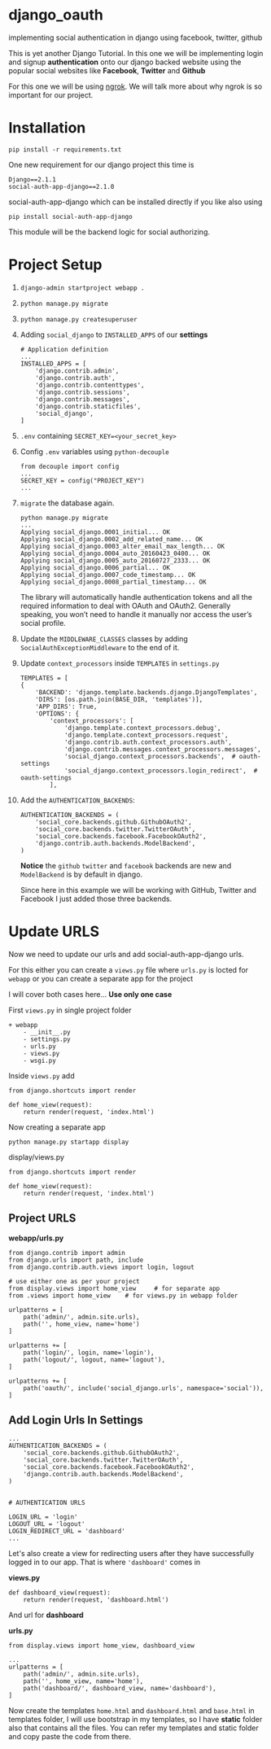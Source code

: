# django_oauth
implementing social authentication in django using facebook, twitter, github

This is yet another Django Tutorial. In this one we will be implementing login and
signup **authentication** onto our django backed website using the popular social 
websites like **Facebook**, **Twitter** and **Github**

For this one we will be using [ngrok](https://ngrok.com/download). We will talk more about why ngrok is so important for our project.

# Installation
```
pip install -r requirements.txt
```

One new requirement for our django project this time is 

```
Django==2.1.1
social-auth-app-django==2.1.0
```

social-auth-app-django which can be installed directly if you like also using 

```
pip install social-auth-app-django
```

This module will be the backend logic for social authorizing.

# Project Setup
1. ```django-admin startproject webapp .     ```

2. ```python manage.py migrate```

3. ```python manage.py createsuperuser```

4. Adding ```social_django``` to ```INSTALLED_APPS``` of our **settings**

	```
	# Application definition
	...
	INSTALLED_APPS = [
	    'django.contrib.admin',
	    'django.contrib.auth',
	    'django.contrib.contenttypes',
	    'django.contrib.sessions',
	    'django.contrib.messages',
	    'django.contrib.staticfiles',
	    'social_django',
	]
	```

5. ```.env``` containing ```SECRET_KEY=<your_secret_key>```

6. Config ```.env``` variables using ```python-decouple```

	```
	from decouple import config
	...
	SECRET_KEY = config("PROJECT_KEY")
	...
	```

7. ```migrate``` the database again.

	```
	python manage.py migrate
	...
	Applying social_django.0001_initial... OK
	Applying social_django.0002_add_related_name... OK
	Applying social_django.0003_alter_email_max_length... OK
	Applying social_django.0004_auto_20160423_0400... OK
	Applying social_django.0005_auto_20160727_2333... OK
	Applying social_django.0006_partial... OK
	Applying social_django.0007_code_timestamp... OK
	Applying social_django.0008_partial_timestamp... OK
	```

	The library will automatically handle authentication tokens and all the 
	required information to deal with OAuth and OAuth2. Generally speaking, you 
	won’t need to handle it manually nor access the user’s social profile.

8. Update the ```MIDDLEWARE_CLASSES``` classes by adding 
	```SocialAuthExceptionMiddleware``` to the end of it.

9. Update ```context_processors``` inside ```TEMPLATES``` in ```settings.py```

	```
	TEMPLATES = [
    {
        'BACKEND': 'django.template.backends.django.DjangoTemplates',
        'DIRS': [os.path.join(BASE_DIR, 'templates')],
        'APP_DIRS': True,
        'OPTIONS': {
            'context_processors': [
                'django.template.context_processors.debug',
                'django.template.context_processors.request',
                'django.contrib.auth.context_processors.auth',
                'django.contrib.messages.context_processors.messages',
                'social_django.context_processors.backends',  # oauth-settings
                'social_django.context_processors.login_redirect',  # oauth-settings
            ],
	```

10. Add the ```AUTHENTICATION_BACKENDS```: 

	```
	AUTHENTICATION_BACKENDS = (
	    'social_core.backends.github.GithubOAuth2',
	    'social_core.backends.twitter.TwitterOAuth',
	    'social_core.backends.facebook.FacebookOAuth2',
	    'django.contrib.auth.backends.ModelBackend',
	)
	```

	**Notice** the ```github``` ```twitter``` and ```facebook``` backends are new
	and ```ModelBackend``` is by default in django.

	Since here in this example we will be working with GitHub, Twitter and 
	Facebook I just added those three backends.

# Update URLS
Now we need to update our urls and add social-auth-app-django urls.

For this either you can create a ```views.py``` file where ```urls.py``` is 
locted for ```webapp``` or you can create a separate app for the project

I will cover both cases here... **Use only one case**

First ```views.py``` in single project folder

```
+ webapp
	- __init__.py
	- settings.py
	- urls.py
	- views.py
	- wsgi.py
```

Inside ```views.py``` add

```
from django.shortcuts import render

def home_view(request):
	return render(request, 'index.html')
```

Now creating a separate app

```
python manage.py startapp display
```

display/views.py
```
from django.shortcuts import render

def home_view(request):
	return render(request, 'index.html')
```

## Project URLS

**webapp/urls.py**
```
from django.contrib import admin
from django.urls import path, include
from django.contrib.auth.views import login, logout

# use either one as per your project
from display.views import home_view 	# for separate app
from .views import home_view 	# for views.py in webapp folder

urlpatterns = [
    path('admin/', admin.site.urls),
    path('', home_view, name='home')
]

urlpatterns += [
    path('login/', login, name='login'),
    path('logout/', logout, name='logout'),
]

urlpatterns += [
    path('oauth/', include('social_django.urls', namespace='social')),
]
```

## Add Login Urls In Settings
```
...
AUTHENTICATION_BACKENDS = (
    'social_core.backends.github.GithubOAuth2',
    'social_core.backends.twitter.TwitterOAuth',
    'social_core.backends.facebook.FacebookOAuth2',
    'django.contrib.auth.backends.ModelBackend',
)


# AUTHENTICATION URLS

LOGIN_URL = 'login'
LOGOUT_URL = 'logout'
LOGIN_REDIRECT_URL = 'dashboard'
...
```

Let's also create a view for redirecting users after they have successfully 
logged in to our app. That is where ```'dashboard'``` comes in

**views.py**
```
def dashboard_view(request):
	return render(request, 'dashboard.html')
```

And url for **dashboard**

**urls.py**
```
from display.views import home_view, dashboard_view

...
urlpatterns = [
    path('admin/', admin.site.urls),
    path('', home_view, name='home'),
    path('dashboard/', dashboard_view, name='dashboard'),
]
```

Now create the templates ```home.html``` and ```dashboard.html``` and 
```base.html``` in templates folder, I will use bootstrap in my templates, so I 
have **static** folder also that contains all the files. You can refer my 
templates and static folder and copy paste the code from there.
